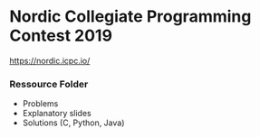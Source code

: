 # Nordic Collegiate Programming Contest 2019
https://nordic.icpc.io/

### Ressource Folder
- Problems
- Explanatory slides
- Solutions (C, Python, Java)

